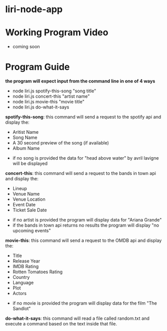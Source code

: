 # liri-node-app

# Working Program Video
* coming soon

# Program Guide

**the program will expect input from the command line in one of 4 ways**
* node liri.js spotify-this-song "song title"
* node liri.js concert-this "artist name"
* node liri.js movie-this "movie title"
* node liri.js do-what-it-says


**spotify-this-song**: this command will send a request to the spotify api and display the:
* Aritist Name
* Song Name
* A 30 second preview of the song (if available)
* Album Name

- if no song is provided the data for "head above water" by avril lavigne will be displayed

**concert-this**: this command will send a request to the bands in town api and display the:
* Lineup
* Venue Name
* Venue Location
* Event Date
* Ticket Sale Date

- if no artist is provided the program will display data for "Ariana Grande"
- if the bands in town api returns no results the program will display "no upcoming events"

**movie-this**: this command will send a request to the OMDB api and display the:
* Title
* Release Year
* IMDB Rating
* Rotten Tomatoes Rating
* Country
* Language
* Plot
* Actors

- if no movie is provided the program will display data for the film "The Sandlot"



**do-what-it-says**: this command will read a file called random.txt and execute a command based on the text inside that file.